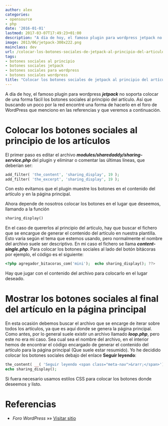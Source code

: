 ```yaml
---
author: alex
categories:
- opensource
- php
date: '2016-01-01'
lastmod: 2017-03-07T17:49:23+01:00
description: "A día de hoy, el famoso plugin para wordpress jetpack no soporta  colocar de una forma fácil los botones sociales al principio del artículo.  Así que buscando un poco por la red encontré una forma de hacerlo en el foro  de WordPress que menciono en las referencias y que veremos a continuación."
image: 2013/06/jetpack-300x222.png
mainclass: dev
url: /colocar-los-botones-sociales-de-jetpack-al-principio-del-articulo-en-wordpress/
tags:
- botones sociales al principio
- botones sociales jetpack
- botones sociales para wordpress
- botones sociales wordpress
title: "Colocar los botones sociales de jetpack al principio del artículo en WordPress"
---
```


A día de hoy, el famoso plugin para wordpress ***jetpack*** no soporta colocar de una forma fácil los botones sociales al principio del artículo. Así que buscando un poco por la red encontré una forma de hacerlo en el foro de WordPress que menciono en las referencias y que veremos a continuación.

<!--more--><!--ad-->

# Colocar los botones sociales al principio de los artículos

El primer paso es editar el archivo ***modules/sharedaddy/sharing-service.php*** del plugin y eliminar o comentar las últimas líneas, que deberían ser:

```php
add_filter( 'the_content', 'sharing_display', 19 );
add_filter( 'the_excerpt', 'sharing_display', 19 );

```

Con esto evitamos que el plugin muestre los botones en el contenido del artículo y en la página principal.

Ahora depende de nosotros colocar los botones en el lugar que deseemos, llamando a la función

```php
sharing_display()

```

En el caso de quererlos al principio del artículo, hay que buscar el fichero que se encargue de generar el contenido del artículo en nuestra plantilla. Esto varia según el tema que estemos usando, pero normalmente el nombre del archivo suele ser descriptivo. En mi caso el fichero se llama ***content-single.php***. Para colocar los botones sociales al lado del botón bitácoras por ejemplo, el código es el siguiente:

```php
<?php agregador_bitacoras_com('mini');  echo sharing_display(); ??>

```

Hay que jugar con el contenido del archivo para colocarlo en el lugar deseado.

# Mostrar los botones sociales al final del artículo en la página principal

En esta ocasión debemos buscar el archivo que se encarge de iterar sobre todos los artículos, ya que es aquí donde se genera la página principal. Como antes, por lo general suele existir un archivo llamado ***loop.php***, pero este no era mi caso. Sea cual sea el nombre del archivo, en el interior hemos de encontrar el código encargado de generar el contenido del artículo para la página principal (Que suele estar resumido). Yo he decidido colocar los botones sociales debajo del enlace **Seguir leyendo**:

```php
the_content( __( 'Seguir leyendo <span class="meta-nav">&rarr;</span>');
echo sharing_display();

```

Si fuera necesario usamos estilos CSS para colocar los botones donde deseemos y listo.

# Referencias

- *Foro WordPress* »» <a href="http://wordpress.org/support/topic/plugin-sharedaddy-adding-this-manually?replies=26#post-2293386" target="_blank">Visitar sitio</a>

